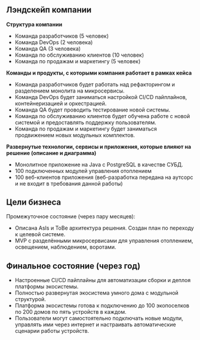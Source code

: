 # 

## Лэндскейп компании

**Структура компании**

* Команда разработчиков (5 человек)
* Команда DevOps (2 человека)
* Команда QA (3 человека)
* Команда по обслуживанию клиентов (10 человек)
* Команда по продажам и маркетингу (5 человек)

**Команды и продукты, с которыми компания работает в рамках кейса**

* Команда разработчиков будет работать над рефакторингом и разделением монолита на микросервисы.
* Команда DevOps будет заниматься настройкой CI/CD пайплайнов, контейнеризацией и оркестрацией.
* Команда QA будет проводить тестирование новой системы.
* Команда по обслуживанию клиентов будет обучена работе с новой системой и предоставлять поддержку пользователям.
* Команда по продажам и маркетингу будет заниматься продвижением новых модульных комплектов.

**Развернутые технологии, сервисы и приложения, которые влияют на решение (описание и диаграмма)**

* Монолитное приложение на Java с PostgreSQL в качестве СУБД.
* 100 подключенных модулей управления отоплением
* 100 веб-клиентов приложения (веб-разработка передана на аутсорс и не входит в требования данной работы)


## Цели бизнеса

Промежуточное состояние (через пару месяцев):

  - Описана AsIs и ToBe архитектура решения. Создан план по переходу к целевой системе.
  - MVP с разделёнными микросервисами для управления отоплением, освещением, наблюдением, воротами.

## Финальное состояние (через год)

  - Настроенные CI/CD пайплайны для автоматизации сборки и деплоя платформы экосистемы.
  - Полностью развернутая экосистема умного дома с модульной структурой.
  - Платформа экосистемы готова к подключению до 100 экопоселков по 200 домов по пять устройств в каждом.
  - Пользователи могут самостоятельно подключать новые модули, управлять ими через интернет и настраивать автоматические сценарии работы устройств.


